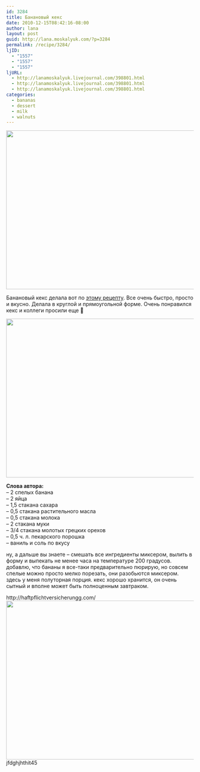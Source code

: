 ```yaml
---
id: 3284
title: Банановый кекс
date: 2010-12-15T08:42:16-08:00
author: lana
layout: post
guid: http://lana.moskalyuk.com/?p=3284
permalink: /recipe/3284/
ljID:
  - "1557"
  - "1557"
  - "1557"
ljURL:
  - http://lanamoskalyuk.livejournal.com/398801.html
  - http://lanamoskalyuk.livejournal.com/398801.html
  - http://lanamoskalyuk.livejournal.com/398801.html
categories:
  - bananas
  - dessert
  - milk
  - walnuts
---
```

<img loading="lazy" class="alignnone" title="banana bread" src="http://farm6.static.flickr.com/5045/5263828954_dc81753d8a_z.jpg" alt="" width="640" height="427" />

Банановый кекс делала вот по [этому рецепту](http://users.livejournal.com/m_link_/281009.html). Все очень быстро, просто и вкусно. Делала в круглой и прямоугольной форме. Очень понравился кекс и коллеги просили еще 🙂

<img loading="lazy" class="alignnone" title="Banana bread" src="http://farm6.static.flickr.com/5168/5263215783_ce43321dd8_z.jpg" alt="" width="640" height="427" /> 

**Слова автора:**  
&#8211; 2 спелых банана  
&#8211; 2 яйца  
&#8211; 1,5 стакана сахара  
&#8211; 0,5 стакана растительного масла  
&#8211; 0,5 стакана молока  
&#8211; 2 стакана муки  
&#8211; 3/4 стакана молотых грецких орехов  
&#8211; 0,5 ч. л. пекарского порошка  
&#8211; ваниль и соль по вкусу

ну, а дальше вы знаете &#8211; смешать все ингредиенты миксером, вылить в форму и выпекать не менее часа на температуре 200 градусов. добавлю, что бананы я все-таки предварительно пюрирую, но совсем спелые можно просто мелко порезать, они разобьются миксером. здесь у меня полуторная порция. кекс хорошо хранится, он очень сытный и вполне может быть полноценным завтраком.

<div>
  http://haftpflichtversicherungg.com/
</div>

<img loading="lazy" class="alignnone" title="banana bread" src="http://farm6.static.flickr.com/5210/5263826606_e16a6890aa_z.jpg" alt="" width="640" height="427" /> 

<div>
  jfdghjhthit45
</div>